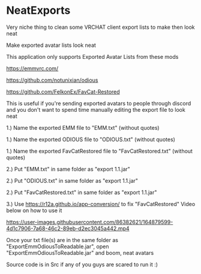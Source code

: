 # NeatExports

Very niche thing to clean some VRCHAT client export lists to make then look neat

Make exported avatar lists look neat

This application only supports Exported Avatar Lists from these mods

https://emmvrc.com/

https://github.com/notunixian/odious

https://github.com/FelkonEx/FavCat-Restored

This is useful if you're sending exported avatars to people through discord and you don't want to spend time manually editing the export file to look neat

1.) Name the exported EMM file to "EMM.txt" (without quotes)

1.) Name the exported ODIOUS file to "ODIOUS.txt" (without quotes)

1.) Name the exported FavCatRestored file to "FavCatRestored.txt" (without quotes)

2.) Put "EMM.txt" in same folder as "export 1.1.jar"

2.) Put "ODIOUS.txt" in same folder as "export 1.1.jar"

2.) Put "FavCatRestored.txt" in same folder as "export 1.1.jar"

3.) Use https://r12a.github.io/app-conversion/ to fix "FavCatRestored" Video below on how to use it

https://user-images.githubusercontent.com/86382621/164879599-4d1c7906-7a68-46c2-89eb-d2ec3045a442.mp4

Once your txt file(s) are in the same folder as "ExportEmmOdiousToReadable.jar", open "ExportEmmOdiousToReadable.jar" and boom, neat avatars

Source code is in Src if any of you guys are scared to run it :)
